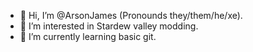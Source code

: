 - 👋 Hi, I’m @ArsonJames (Pronounds they/them/he/xe).
- 👀 I’m interested in Stardew valley modding. 
- 🌱 I’m currently learning basic git. 


<!---
ArsonJames/ArsonJames is a ✨ special ✨ repository because its `README.md` (this file) appears on your GitHub profile.
You can click the Preview link to take a look at your changes.
--->
